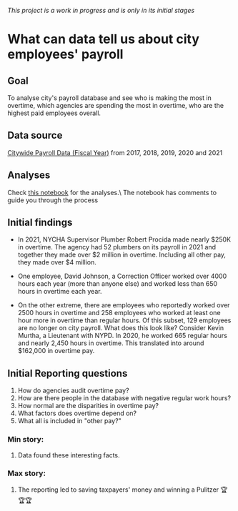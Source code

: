*This project is a work in progress and is only in its initial stages*
# What can data tell us about city employees' payroll

## Goal
To analyse city's payroll database and see who is making the most in overtime, which agencies are spending the most in overtime, who are the highest paid employees overall.

## Data source
[Citywide Payroll Data (Fiscal Year)](https://data.cityofnewyork.us/City-Government/Citywide-Payroll-Data-Fiscal-Year-/k397-673e/data) from 2017, 2018, 2019, 2020 and 2021

## Analyses
Check [this notebook](https://github.com/areenaarora/city-employees-salaries/blob/main/Analyzing%20payroll.ipynb) for the analyses.\ The notebook has comments to guide you through the process

## Initial findings

- In 2021, NYCHA Supervisor Plumber Robert Procida made nearly $250K in overtime. The agency had 52 plumbers on its payroll in 2021 and together they made over $2 million in overtime. Including all other pay, they made over $4 million.

- One employee, David Johnson, a Correction Officer worked over 4000 hours each year (more than anyone else) and worked less than 650 hours in overtime each year.

- On the other extreme, there are employees who reportedly worked over 2500 hours in overtime and 258 employees who worked at least one hour more in overtime than regular hours. Of this subset, 129 employees are no longer on city payroll. What does this look like? Consider Kevin Murtha, a Lieutenant with NYPD. In 2020, he worked 665 regular hours and nearly 2,450 hours in overtime. This translated into around $162,000 in overtime pay.

## Initial Reporting questions
1. How do agencies audit overtime pay?
2. How are there people in the database with negative regular work hours?
3. How normal are the disparities in overtime pay?
4. What factors does overtime depend on?
5. What all is included in "other pay?"

### Min story:
1. Data found these interesting facts.

### Max story:
1. The reporting led to saving taxpayers' money and winning a Pulitzer 🏆🏆🏆